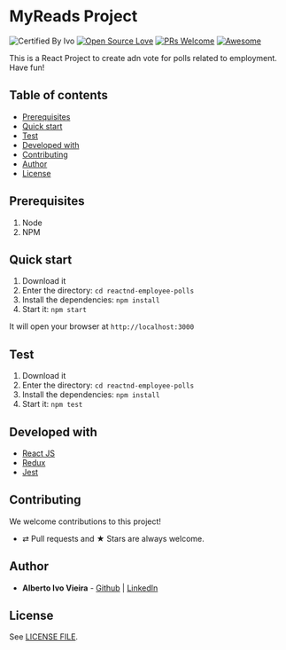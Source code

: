 # MyReads Project

![Certified By Ivo](https://img.shields.io/badge/Certified%20By-Ivo-blue.svg)
[![Open Source Love](https://badges.frapsoft.com/os/v2/open-source.svg?v=102)](https://github.com/ellerbrock/open-source-badge/)
[![PRs Welcome](https://img.shields.io/badge/PRs-welcome-brightgreen.svg?style=flat-square)](http://makeapullrequest.com)
[![Awesome](https://cdn.rawgit.com/sindresorhus/awesome/d7305f38d29fed78fa85652e3a63e154dd8e8829/media/badge.svg)](https://github.com/sindresorhus/awesome)


This is a React Project to create adn vote for polls related to employment. Have fun!


## Table of contents

-   [Prerequisites](#prerequisites)
-   [Quick start](#quick-start)
-   [Test](#test)
-   [Developed with](#developed-with)
-   [Contributing](#contributing)
-   [Author](#author)
-   [License](#license)

## Prerequisites

1.  Node
2.  NPM

## Quick start

1. Download it
1. Enter the directory: `cd reactnd-employee-polls`
1. Install the dependencies: `npm install`
1. Start it: `npm start`

It will open your browser at `http://localhost:3000`

## Test

1. Download it
1. Enter the directory: `cd reactnd-employee-polls`
1. Install the dependencies: `npm install`
1. Start it: `npm test`

## Developed with

* [React JS](https://reactjs.org/)
* [Redux](https://redux.js.org)
* [Jest](https://jestjs.io)

## Contributing

We welcome contributions to this project!

-   ⇄ Pull requests and ★ Stars are always welcome.

## Author

* **Alberto Ivo Vieira** - [Github](https://github.com/albertoivo) | [LinkedIn](https://www.linkedin.com/in/alberto-ivo-vieira/)

## License

See [LICENSE FILE](./LICENSE).
